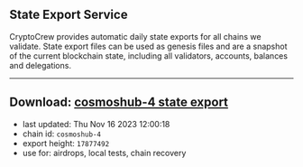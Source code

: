 ## State Export Service
CryptoCrew provides automatic daily state exports for all chains we validate. State export files can be used as genesis files and are a snapshot of the current blockchain state, including all validators, accounts, balances and delegations.

---
**Download: [cosmoshub-4 state export](https://dl.ccvalidators.com/SERVICE/cosmoshub/cosmoshub-4_export_17877492.json)**
---

- last updated: Thu Nov 16 2023 12:00:18
- chain id: `cosmoshub-4`
- export height: `17877492`
- use for: airdrops, local tests, chain recovery
